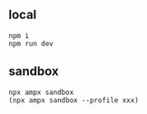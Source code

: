## local
```
npm i
npm run dev
```

## sandbox
```
npx ampx sandbox
(npx ampx sandbox --profile xxx)
```